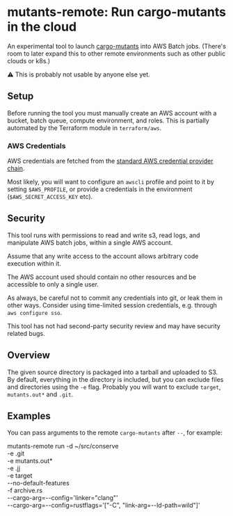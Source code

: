 # mutants-remote: Run cargo-mutants in the cloud

An experimental tool to launch [cargo-mutants](https://github.com/sourcefrog/cargo-mutants) into AWS Batch jobs.
(There's room to later expand this to other remote environments such as other public clouds or k8s.)

⚠️ This is probably not usable by anyone else yet.

## Setup

Before running the tool you must manually create an AWS account with a bucket, batch queue, compute environment, and roles. This is partially automated by the Terraform module in `terraform/aws`.

### AWS Credentials

AWS credentials are fetched from the [standard AWS credential provider chain](https://docs.aws.amazon.com/sdkref/latest/guide/standardized-credentials.html).

Most likely, you will want to configure an `awscli` profile and point to it by setting `$AWS_PROFILE`, or provide a credentials in the environment (`$AWS_SECRET_ACCESS_KEY` etc).

## Security

This tool runs with permissions to read and write s3, read logs, and manipulate AWS batch jobs, within a single AWS account.

Assume that any write access to the account allows arbitrary code execution within it.

The AWS account used should contain no other resources and be accessible to only a single user.

As always, be careful not to commit any credentials into git, or leak them in other ways. Consider using time-limited session credentials, e.g. through `aws configure sso`.

This tool has not had second-party security review and may have security related bugs.

## Overview

The given source directory is packaged into a tarball and uploaded to S3. By default, everything in the directory is included, but you can exclude files and directories using the `-e` flag. Probably you will want to exclude `target`, `mutants.out*` and `.git`.

## Examples

You can pass arguments to the remote `cargo-mutants` after `--`, for example:

   mutants-remote run -d ~/src/conserve \
      -e .git \
      -e mutants.out\* \
      -e .jj \
      -e target \
       --no-default-features \
       -f archive.rs \
       --cargo-arg=--config='linker="clang"' \
       --cargo-arg=--config=rustflags='["-C", "link-arg=--ld-path=wild"]'
